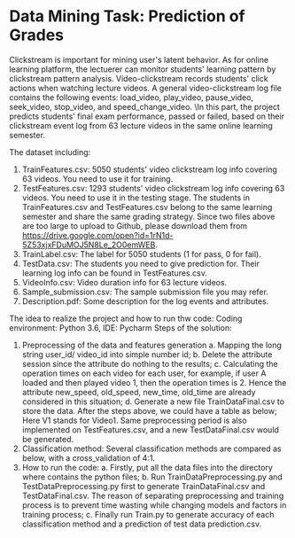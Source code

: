 # Data Mining Task: Prediction of Grades
Clickstream is important for mining user's latent behavior. As for online learning platform, the lectuerer can monitor students' learning pattern by clickstream pattern analysis. Video-clickstream records students' click actions when watching lecture videos. A general video-clickstream log file contains the following events: load_video, play_video, pause_video, seek_video, stop_video, and speed_change_video.
\\In this part, the project predicts students' final exam performance, passed or failed, based on their clickstream event log from 63 lecture videos in the same online learning semester.

The dataset including:
1. TrainFeatures.csv: 5050 students' video clickstream log info covering 63 videos. You need to use it for training.
2. TestFeatures.csv: 1293 students' video clickstream log info covering 63 videos. You need to use it in the testing stage. The students in TrainFeatures.csv and TestFeatures.csv belong to the same learning semester and share the same grading strategy. Since two files above are too large to upload to Github, please download them from https://drive.google.com/open?id=1rN1d-5Z53xjxFDuMOJ5N8Le_2O0emWEB.
3. TrainLabel.csv: The label for 5050 students (1 for pass, 0 for fail).
4. TestData.csv: The students you need to give prediction for. Their learning log info can be found in TestFeatures.csv.
5. VideoInfo.csv: Video duration info for 63 lecture videos.
6. Sample_submission.csv: The sample submission file you may refer.
7. Description.pdf: Some description for the log events and attributes.

The idea to realize the project and how to run thw code:
Coding environment: Python 3.6, IDE: Pycharm
Steps of the solution:
1.  Preprocessing of the data and features generation
a. Mapping the long string user_id/ video_id into simple number id;
b. Delete the attribute session since the attribute do nothing to the results;
c. Calculating the operation times on each video for each user, for example, if user A loaded and then played video 1, then the operation times is 2. Hence the attribute new_speed, old_speed, new_time, old_time are already considered in this situation;
d. Generate a new file TrainDataFinal.csv to store the data.
After the steps above, we could have a table as below; Here V1 stands for Video1. Same preprocessing period is also implemented on TestFeatures.csv, and a new TestDataFinal.csv would be generated. 
2. Classification method: Several classification methods are compared as below, with a cross_validation of 4:1.
3. How to run the code:
a. Firstly, put all the data files into the directory where contains the python files;
b. Run TrainDataPreprocessing.py and TestDataPreprocessing.py first to generate TrainDataFinal.csv and TestDataFinal.csv. The reason of separating preprocessing and training process is to prevent time wasting while changing models and factors in training process;
c. Finally run Train.py to generate accuracy of each classification method and a prediction of test data prediction.csv.
